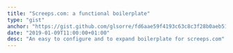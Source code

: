 ```yaml
---
title: "Screeps.com: a functional boilerplate"
type: "gist"
anchor: "https://gist.github.com/glsorre/fd6aae59f4193c63c8c3f28b0aeb51e2"
date: "2019-01-09T11:00:00+01:00"
desc: "An easy to configure and to expand boilerplate for screeps.com"
---
```

